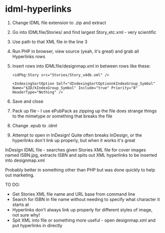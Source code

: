 # idml-hyperlinks
1. Change IDML file extension to .zip and extract 
2. Go into IDMLfile/Stories/ and find largest Story_etc.xml - very scientific
3. Use path to that XML file in the line 3
4. Run PHP in browser, view source (yeah, it's great) and grab all Hyperlinks rows
5. Insert rows into IDMLfile/designmap.xml in between rows like these: 

   ```
   <idPkg:Story src="Stories/Story_u4db.xml" />  
   
   <IndexingSortOption Self="dIndexingSortOptionnkIndexGroup_Symbol" Name="$ID/kIndexGroup_Symbol" Include="true" Priority="0" HeaderType="Nothing" />  
   ``` 

6. Save and close
7. Pack up file - I use ePubPack as zipping up the file does strange things to the mimetype or something that breaks the file
8. Change .epub to .idml
9. Attempt to open in InDesign! Quite often breaks InDesign, or the hyperlinks don't link up properly, but when it works it's great

InDesign IDML file - searches given Stories XML file for cover images named ISBN.jpg, extracts ISBN and spits out XML hyperlinks to be inserted into designmap.xml

Probably better in something other than PHP but was done quickly to help out marketing.

TO DO:
* Get Stories XML file name and URL base from command line
* Search for ISBN in file name without needing to specify what character it starts at
* Hyperlinks don't always link up properly for different styles of image, not sure why!
* Spit XML into file or something more useful - open designmap.xml and put hyperlinks in directly
